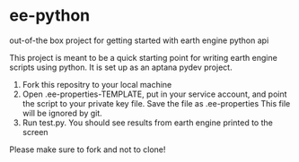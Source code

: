 ee-python
=========

out-of-the box project for getting started with earth engine python api

This project is meant to be a quick starting point for writing earth engine scripts using python.  It is set up as an aptana pydev project.

1. Fork this repositry to your local machine
2. Open .ee-properties-TEMPLATE, put in your service account, and point the script to your private key file.  Save the file as .ee-properties
  This file will be ignored by git.  
3. Run test.py.  You should see results from earth engine printed to the screen

Please make sure to fork and not to clone!
  

